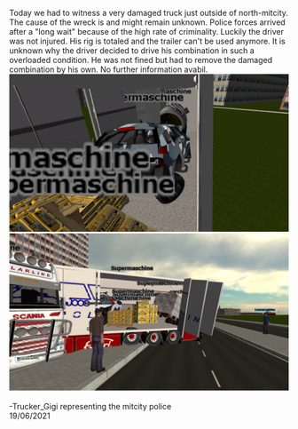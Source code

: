 Today we had to witness a very damaged truck just outside of north-mitcity. The cause of the wreck is and might remain unknown. Police forces arrived 
after a "long wait" because of the high rate of criminality. Luckily the driver was not injured. His rig is totaled and the trailer can't be used anymore. 
It is unknown why the driver decided to drive his combination in such a overloaded condition. He was not fined but had to remove the damaged combination by 
his own. No further information avabil.
![Image one](https://raw.githubusercontent.com/Goetterescu/Website/main/uc/truck/1.png)<br>
![Image two](https://raw.githubusercontent.com/Goetterescu/Website/main/uc/truck/2.png)
<br><br>
-Trucker_Gigi representing the mitcity police
<br>19/06/2021